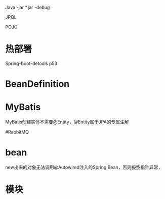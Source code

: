 Java -jar *.jar -debug



JPQL

POJO



# 热部署

Spring-boot-detools    p53





# BeanDefinition



# MyBatis

MyBatis创建实体不需要@Entity，@Entity属于JPA的专属注解





#RabbitMQ





# bean

 new出来的对象无法调用@Autowired注入的Spring Bean，否则报空指针异常，



# 模块









